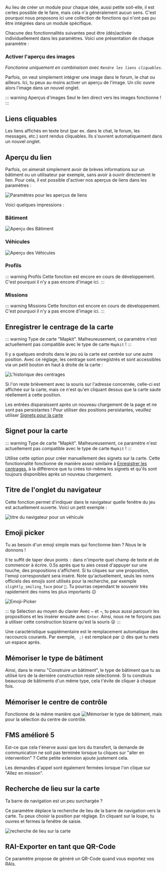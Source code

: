 Au lieu de créer un module pour chaque idée, aussi petite soit-elle, il est certes possible de le faire, mais cela n'a généralement aucun sens. C'est pourquoi nous proposons ici une collection de fonctions qui n'ont pas pu être intégrées dans un module spécifique.

Chacune des fonctionnalités suivantes peut être (dés)activée individuellement dans les paramètres. Voici une présentation de chaque paramètre :

### Activer l'aperçu des images
*Fonctionne uniquement en combinaison avec `Rendre les liens cliquables`*.

Parfois, on veut simplement intégrer une image dans le forum, le chat ou ailleurs. Ici, tu peux au moins activer un aperçu de l'image. Un clic ouvre alors l'image dans un nouvel onglet.

::: warning Aperçus d'images
Seul le lien direct vers les images fonctionne !
:::

## Liens cliquables
Les liens affichés en texte brut (par ex. dans le chat, le forum, les messages, etc.) sont rendus cliquables. Ils s'ouvrent automatiquement dans un nouvel onglet.


## Aperçu du lien
Parfois, on aimerait simplement avoir de brèves informations sur un bâtiment ou un utilisateur par exemple, sans avoir à ouvrir directement le lien. Pour cela, il est possible d'activer nos aperçus de liens dans les paramètres :

![Paramètres pour les aperçus de liens](linkPreview_setting.png)

Voici quelques impressions :

### Bâtiment
![Aperçu des Bâtiment](linkPreview_building.png)

### Véhicules
![Aperçu des Véhicules](linkPreview_vehicle.png)

### Profils
::: warning Profils
Cette fonction est encore en cours de développement. C'est pourquoi il n'y a pas encore d'image ici.
:::

### Missions
::: warning Missions
Cette fonction est encore en cours de développement. C'est pourquoi il n'y a pas encore d'image ici.
:::

## Enregistrer le centrage de la carte

::: warning Type de carte "Mapkit".
Malheureusement, ce paramètre n'est actuellement pas compatible avec le type de carte `Mapkit` !
:::

Il y a quelques endroits dans le jeu où la carte est centrée sur une autre position. Avec ce réglage, les centrage sont enregistrés et sont accessibles via un petit bouton en haut à droite de la carte :

![L'historique des centrages](mapUndo.png)

Si l'on reste brièvement avec la souris sur l'adresse concernée, celle-ci est affichée sur la carte, mais ce n'est qu'en cliquant dessus que la carte saute réellement à cette position.

Les entrées disparaissent après un nouveau chargement de la page et ne sont pas persistantes ! Pour utiliser des positions persistantes, veuillez utiliser [Signets pour la carte](#Signet-pour-la-carte)

## Signet pour la carte

::: warning Type de carte "Mapkit".
Malheureusement, ce paramètre n'est actuellement pas compatible avec le type de carte `Mapkit` !
:::

Utilise cette option pour créer manuellement des signets sur la carte. Cette fonctionnalité fonctionne de manière assez similaire à [Enregistrer les centrages](#Enregistrer-le-centrage-de-la-carte), à la différence que tu crées toi-même les signets et qu'ils sont toujours disponibles après un nouveau chargement.

## Titre de l'onglet du navigateur

Cette fonction permet d'indiquer dans le navigateur quelle fenêtre du jeu est actuellement ouverte. Voici un petit exemple :

![titre du navigateur pour un véhicule](browsertitle.png)

## Emoji picker

Tu as besoin d'un emoji simple mais qui fonctionne bien ? Nous te le donnons !

Il te suffit de taper deux points `:` dans n'importe quel champ de texte et de commencer à écrire. 0.5s après que tu aies cessé d'appuyer sur une touche, des propositions s'affichent. Si tu cliques sur une proposition, l'emoji correspondant sera inséré. Note qu'actuellement, seuls les noms officiels des emojis sont utilisés pour la recherche, par exemple `slightly_smiling_face` pour `🙂`. Tu pourras cependant te souvenir très rapidement des noms les plus importants 😉

![Emoji-Picker](emojipicker.png)

::: tip Sélection au moyen du clavier
Avec `←` et `→`, tu peux aussi parcourir les propositions et les insérer ensuite avec `Enter`. Ainsi, nous ne te forçons pas à utiliser cette construction bizarre qu'est la souris 😜
:::

Une caractéristique supplémentaire est le remplacement automatique des raccourcis courants. Par exemple, ` ;)` est remplacé par `😉` dès que tu mets un espace après.

## Mémoriser le type de bâtiment

Ainsi, dans le menu "Construire un bâtiment", le type de bâtiment que tu as utilisé lors de la dernière construction reste sélectionné. Si tu construis beaucoup de bâtiments d'un même type, cela t'évite de cliquer à chaque fois. 

## Mémoriser le centre de contrôle

Fonctionne de la même manière que ![Mémoriser le type de bâtiment](#mémoriser-le-type-de-bâtiment), mais pour la sélection du centre de contrôle.

## FMS amélioré 5

Est-ce que cela t'énerve aussi que lors du transfert, la demande de communication ne soit pas terminée lorsque tu cliques sur "aller en intervention" ? Cette petite extension ajoute justement cela. 

Les demandes d'appel sont également fermées lorsque l'on clique sur "Allez en mission".

## Recherche de lieu sur la carte

Ta barre de navigation est un peu surchargée ?

Ce paramètre déplace la recherche de lieu de la barre de navigation vers la carte. Tu peux choisir la position par réglage. En cliquant sur la loupe, tu ouvres et fermes la fenêtre de saisie.

![recherche de lieu sur la carte](mapsearch.png)

## RAI-Exporter en tant que QR-Code

Ce paramètre propose de généré un QR-Code quand vous exportez vos RAIs.
